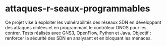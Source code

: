 # attaques-r-seaux-programmables
Ce projet vise à exploiter les vulnérabilités des réseaux SDN en développant des attaques ciblées et en programmant le contrôleur ONOS pour les contrer. Tests réalisés avec GNS3, OpenFlow, Python et Java. Objectif : renforcer la sécurité des SDN en analysant et en bloquant les menaces.
